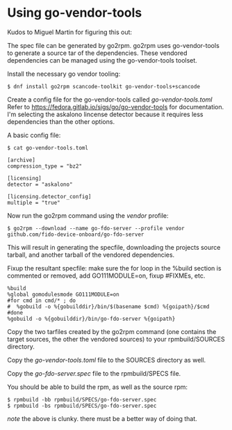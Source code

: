 Using go-vendor-tools
=====================

Kudos to Miguel Martin for figuring this out:

The spec file can be generated by go2rpm. go2rpm uses go-vendor-tools
to generate a source tar of the dependencies. These vendored
dependencies can be managed using the go-vendor-tools toolset.

Install the necessary go vendor tooling:

`$ dnf install go2rpm scancode-toolkit go-vendor-tools+scancode`

Create a config file for the go-vendor-tools called
_go-vendor-tools.toml_ Refer to
https://fedora.gitlab.io/sigs/go/go-vendor-tools for documentation.
I'm selecting the askalono lincense detector because it requires less
dependencies than the other options.

A basic config file:

`$ cat go-vendor-tools.toml`
```
[archive]
compression_type = "bz2"

[licensing]
detector = "askalono"

[licensing.detector_config]
multiple = "true"
```

Now run the go2rpm command using the _vendor_ profile:

`$ go2rpm --download --name go-fdo-server --profile vendor github.com/fido-device-onboard/go-fdo-server`

This will result in generating the specfile, downloading the projects
source tarball, and another tarball of the vendored dependencies.

Fixup the resultant specfile: make sure the for loop in the
%build section is commented or removed, add GO111MODULE=on,
fixup #FIXMEs, etc.

```
%build
%global gomodulesmode GO111MODULE=on
#for cmd in cmd/* ; do
#  %gobuild -o %{gobuilddir}/bin/$(basename $cmd) %{goipath}/$cmd
#done
%gobuild -o %{gobuilddir}/bin/go-fdo-server %{goipath}
```

Copy the two tarfiles created by the go2rpm command (one contains the
target sources, the other the vendored sources) to your
rpmbuild/SOURCES directory.

Copy the _go-vendor-tools.toml_ file to the SOURCES directory as well.

Copy the _go-fdo-server.spec_ file to the rpmbuild/SPECS file.

You should be able to build the rpm, as well as the source rpm:

```
$ rpmbuild -bb rpmbuild/SPECS/go-fdo-server.spec
$ rpmbuild -bs rpmbuild/SPECS/go-fdo-server.spec
```

*note* the above is clunky.  there must be a better way of doing that.
